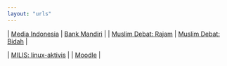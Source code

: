 ```yaml
---
layout: "urls"
---
```


| [Media Indonesia](https://mediaindonesia.com/) | [Bank Mandiri](https://bankmandiri.co.id/) |
| [Muslim Debat: Rajam](https://youtu.be/Fs2HSCG040A) | [Muslim Debat: Bidah](https://youtu.be/tVCymUeWBIs) |

| [MILIS: linux-aktivis](https://www.mail-archive.com/linux-aktivis@linux.or.id/) |
| [Moodle](https://www.youtube.com/playlist?list=PLqYj2sOxDkVyQONBHOy1GgZYkv6uTS_SL) |


